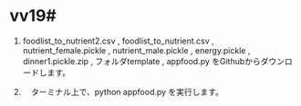# vv19#

1.  foodlist_to_nutrient2.csv , foodlist_to_nutrient.csv ,  	nutrient_female.pickle ,  	nutrient_male.pickle , 
 	energy.pickle ,  	dinner1.pickle.zip , フォルダtemplate , 	appfood.py をGithubからダウンロードします。
  
2. 　ターミナル上で、python appfood.py を実行します。

